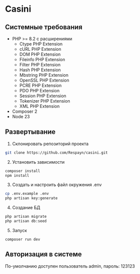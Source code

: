 # Casini

## Системные требования
- PHP >= 8.2 с расширениями
    - Ctype PHP Extension
    - cURL PHP Extension
    - DOM PHP Extension
    - Fileinfo PHP Extension
    - Filter PHP Extension
    - Hash PHP Extension
    - Mbstring PHP Extension
    - OpenSSL PHP Extension
    - PCRE PHP Extension
    - PDO PHP Extension
    - Session PHP Extension
    - Tokenizer PHP Extension
    - XML PHP Extension
- Composer 2
- Node 23


## Развертывание
1. Склонировать репозиторий проекта
```sh
git clone https://github.com/Respayn/casini.git
```

2. Установить зависимости
```sh
composer install
npm install
```

3. Создать и настроить файл окружения .env
```sh
cp .env.example .env
php artisan key:generate
```

4. Создание БД
```sh
php artisan migrate
php artisan db:seed
```

5. Запуск
```
composer run dev
```

## Авторизация в системе

По-умолчанию доступен пользователь admin, пароль: 123123
